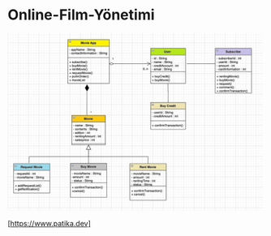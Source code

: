 # Online-Film-Yönetimi
![alt text](https://github.com/KadirErcanKaradas/patika/blob/main/Online%20Film%20Sistemi/Film.png) 



[https://www.patika.dev]
